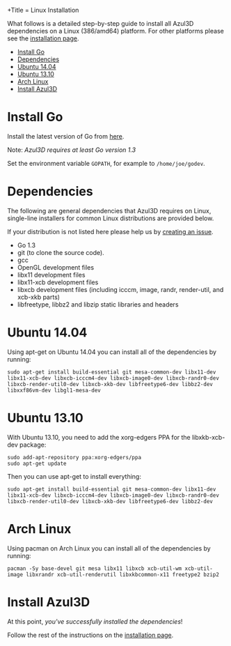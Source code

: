 +Title = Linux Installation

What follows is a detailed step-by-step guide to install all Azul3D dependencies on a Linux (386/amd64) platform. For other platforms please see the [installation page](/doc/install).

* [Install Go](#install-go)
* [Dependencies](#dependencies)
* [Ubuntu 14.04](#ubuntu-1404)
* [Ubuntu 13.10](#ubuntu-1310)
* [Arch Linux](#arch-linux)
* [Install Azul3D](#install-azul3d)

# Install Go

Install the latest version of Go from [here](http://golang.org/doc/install).

Note: *Azul3D requires at least Go version 1.3*

Set the environment variable `GOPATH`, for example to `/home/joe/godev`.

# Dependencies

The following are general dependencies that Azul3D requires on Linux, single-line installers for common Linux distributions are provided below.

If your distribution is not listed here please help us by [creating an issue](http://github.com/azul3d/issues/issues).

* Go 1.3
* git (to clone the source code).
* gcc
* OpenGL development files
* libx11 development files
* libx11-xcb development files
* libxcb development files (including icccm, image, randr, render-util, and xcb-xkb parts)
* libfreetype, libbz2 and libzip static libraries and headers

# Ubuntu 14.04

Using apt-get on Ubuntu 14.04 you can install all of the dependencies by running:

```
sudo apt-get install build-essential git mesa-common-dev libx11-dev libx11-xcb-dev libxcb-icccm4-dev libxcb-image0-dev libxcb-randr0-dev libxcb-render-util0-dev libxcb-xkb-dev libfreetype6-dev libbz2-dev libxxf86vm-dev libgl1-mesa-dev
```

# Ubuntu 13.10

With Ubuntu 13.10, you need to add the xorg-edgers PPA for the libxkb-xcb-dev package:

```
sudo add-apt-repository ppa:xorg-edgers/ppa
sudo apt-get update
```

Then you can use apt-get to install everything:

```
sudo apt-get install build-essential git mesa-common-dev libx11-dev libx11-xcb-dev libxcb-icccm4-dev libxcb-image0-dev libxcb-randr0-dev libxcb-render-util0-dev libxcb-xkb-dev libfreetype6-dev libbz2-dev
```

# Arch Linux

Using pacman on Arch Linux you can install all of the dependencies by running:

```
pacman -Sy base-devel git mesa libx11 libxcb xcb-util-wm xcb-util-image libxrandr xcb-util-renderutil libxkbcommon-x11 freetype2 bzip2
```

# Install Azul3D

At this point, *you've successfully installed the dependencies*!

Follow the rest of the instructions on the [installation page](/doc/install).
